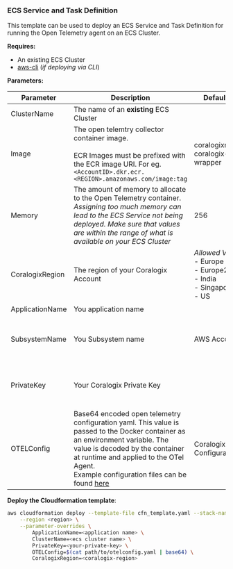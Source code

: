 ### ECS Service and Task Definition

This template can be used to deploy an ECS Service and Task Definition for running the Open Telemetry agent on an ECS Cluster.

__Requires:__

- An existing ECS Cluster
- [aws-cli]() (_if deploying via CLI_)


__Parameters:__

| Parameter | Description | Default Value | Required |
|---|---|---|---|
| ClusterName | The name of an __existing__ ECS Cluster |   | :heavy_check_mark: | 
| Image | The open telemtry collector container image.<br><br>ECR Images must be prefixed with the ECR image URI. For eg. `<AccountID>.dkr.ecr.<REGION>.amazonaws.com/image:tag` | coralogixrepo/otel-coralogix-ecs-wrapper | |
| Memory | The amount of memory to allocate to the Open Telemetry container.<br>_Assigning too much memory can lead to the ECS Service not being deployed. Make sure that values are within the range of what is available on your ECS Cluster_ | 256 | |
| CoralogixRegion | The region of your Coralogix Account | _Allowed Values:_<br>- Europe<br>- Europe2<br>- India<br>- Singapore<br>- US | :heavy_check_mark: |
| ApplicationName | You application name |  | :heavy_check_mark: |
| SubsystemName | You Subsystem name | AWS Account ID | __Required__ when using the default  _OTELConfig_ paramter. |
| PrivateKey | Your Coralogix Private Key | | __Required__ when using the default  _OTELConfig_ paramter. |
| OTELConfig | Base64 encoded open telemetry configuration yaml. This value is passed to the Docker container as an environment variable. The value is decoded by the container at runtime and applied to the OTel Agent.<br>Example configuration files can be found [here](coralogixrepo/otel-coralogix-ecs-wrapper) | Coralogix Default Configuration ||


__Deploy the Cloudformation template__:

```sh
aws cloudformation deploy --template-file cfn_template.yaml --stack-name cds-68 \
    --region <region> \
    --parameter-overrides \
        ApplicationName=<application name> \
        ClusterName=<ecs cluster name> \
        PrivateKey=<your-private-key> \
        OTELConfig=$(cat path/to/otelconfig.yaml | base64) \
        CoralogixRegion=<coralogix-region>
```